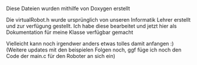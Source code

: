 Diese Dateien wurden mithilfe von Doxygen erstellt

Die virtualRobot.h wurde ursprünglich von unseren Informatik Lehrer erstellt und zur verfügung gestellt.
Ich habe diese bearbeitet und jetzt hier als Dokumentation für meine Klasse verfügbar gemacht

Vielleicht kann noch irgendwer anders etwas tolles damit anfangen :) (Weitere updates mit den beispielen Folgen noch, ggf füge ich noch den Code der main.c für den Roboter an sich ein)

